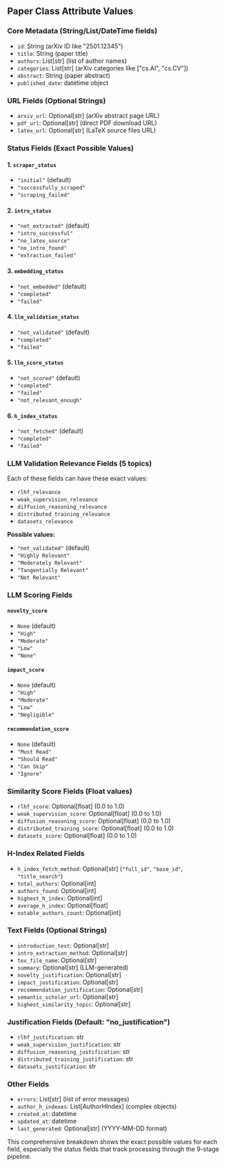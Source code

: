 ## Paper Class Attribute Values

### Core Metadata (String/List/DateTime fields)
- `id`: String (arXiv ID like "2501.12345")
- `title`: String (paper title)
- `authors`: List[str] (list of author names)
- `categories`: List[str] (arXiv categories like ["cs.AI", "cs.CV"])
- `abstract`: String (paper abstract)
- `published_date`: datetime object

### URL Fields (Optional Strings)
- `arxiv_url`: Optional[str] (arXiv abstract page URL)
- `pdf_url`: Optional[str] (direct PDF download URL)  
- `latex_url`: Optional[str] (LaTeX source files URL)

### Status Fields (Exact Possible Values)

#### 1. `scraper_status`
- `"initial"` (default)
- `"successfully_scraped"`
- `"scraping_failed"`

#### 2. `intro_status`
- `"not_extracted"` (default)
- `"intro_successful"`
- `"no_latex_source"`
- `"no_intro_found"`
- `"extraction_failed"`

#### 3. `embedding_status`
- `"not_embedded"` (default)
- `"completed"`
- `"failed"`

#### 4. `llm_validation_status`
- `"not_validated"` (default)
- `"completed"`
- `"failed"`

#### 5. `llm_score_status`
- `"not_scored"` (default)
- `"completed"`
- `"failed"`
- `"not_relevant_enough"`

#### 6. `h_index_status`
- `"not_fetched"` (default)
- `"completed"`
- `"failed"`

### LLM Validation Relevance Fields (5 topics)
Each of these fields can have these exact values:
- `rlhf_relevance`
- `weak_supervision_relevance`
- `diffusion_reasoning_relevance`
- `distributed_training_relevance`
- `datasets_relevance`

**Possible values:**
- `"not_validated"` (default)
- `"Highly Relevant"`
- `"Moderately Relevant"`
- `"Tangentially Relevant"`
- `"Not Relevant"`

### LLM Scoring Fields

#### `novelty_score`
- `None` (default)
- `"High"`
- `"Moderate"`
- `"Low"`
- `"None"`

#### `impact_score`
- `None` (default)
- `"High"`
- `"Moderate"`
- `"Low"`
- `"Negligible"`

#### `recommendation_score`
- `None` (default)
- `"Must Read"`
- `"Should Read"`
- `"Can Skip"`
- `"Ignore"`

### Similarity Score Fields (Float values)
- `rlhf_score`: Optional[float] (0.0 to 1.0)
- `weak_supervision_score`: Optional[float] (0.0 to 1.0)
- `diffusion_reasoning_score`: Optional[float] (0.0 to 1.0)
- `distributed_training_score`: Optional[float] (0.0 to 1.0)
- `datasets_score`: Optional[float] (0.0 to 1.0)

### H-Index Related Fields
- `h_index_fetch_method`: Optional[str] (`"full_id"`, `"base_id"`, `"title_search"`)
- `total_authors`: Optional[int]
- `authors_found`: Optional[int]
- `highest_h_index`: Optional[int]
- `average_h_index`: Optional[float]
- `notable_authors_count`: Optional[int]

### Text Fields (Optional Strings)
- `introduction_text`: Optional[str]
- `intro_extraction_method`: Optional[str]
- `tex_file_name`: Optional[str]
- `summary`: Optional[str] (LLM-generated)
- `novelty_justification`: Optional[str]
- `impact_justification`: Optional[str]
- `recommendation_justification`: Optional[str]
- `semantic_scholar_url`: Optional[str]
- `highest_similarity_topic`: Optional[str]

### Justification Fields (Default: "no_justification")
- `rlhf_justification`: str
- `weak_supervision_justification`: str
- `diffusion_reasoning_justification`: str
- `distributed_training_justification`: str
- `datasets_justification`: str

### Other Fields
- `errors`: List[str] (list of error messages)
- `author_h_indexes`: List[AuthorHIndex] (complex objects)
- `created_at`: datetime
- `updated_at`: datetime
- `last_generated`: Optional[str] (YYYY-MM-DD format)

This comprehensive breakdown shows the exact possible values for each field, especially the status fields that track processing through the 9-stage pipeline.